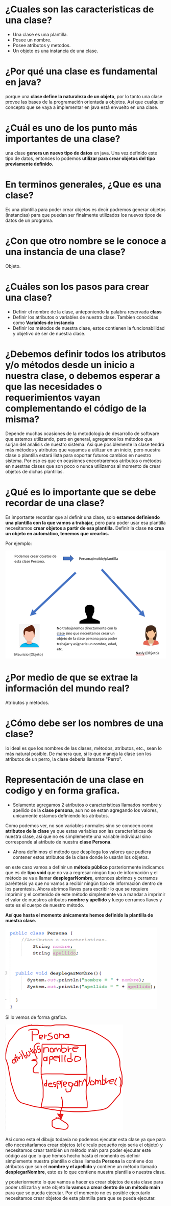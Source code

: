 # ¿Cuales son las caracteristicas de una clase?

* Una clase es una plantilla.
* Posee un nombre.
* Posee atributos y metodos.
* Un objeto es una instancia de una clase.

# ¿Por qué una clase es fundamental en java?

porque una **clase define la naturaleza de un objeto**, por lo tanto una clase provee las bases de la programación
orientada a objetos. Asi que cualquier concepto que se vaya a implementar en java está envuelto en una clase.

# ¿Cuál es uno de los punto más importantes de una clase?

una clase **genera un nuevo tipo de datos** en java. Una vez definido este tipo de datos, entonces lo podemos 
**utilizar para crear objetos del tipo previamente definido.**

# En terminos generales, ¿Que es una clase?

Es una plantilla para poder crear objetos es decir podremos generar objetos (instancias) para que puedan
ser finalmente utilizados los nuevos tipos de datos de un programa.

# ¿Con que otro nombre se le conoce a una instancia de una clase?

Objeto.

# ¿Cuáles son los pasos para crear una clase?

* Definir el nombre de la clase, anteponiendo la palabra reservada **class**
* Definir los atributos o variables de nuestra clase. Tambien conocidas como **Variables de instancia**
* Definir los métodos de nuestra clase, estos contienen la funcionabilidad y objetivo de ser de nuestra clase.

# ¿Debemos definir todos los atributos y/o métodos desde un inicio a nuestra clase, o debemos esperar a que las necesidades o requerimientos vayan complementando el código de la misma?

Depende muchas ocasiones de la metodologia de desarrollo de software que estemos utilizando, pero en general, agregamos los métodos que surjan del analisis de nuestro sistema.
Asi que posiblemente la clase tendrá más métodos y atributos que vayamos a utilizar en un inicio, pero nuestra clase o plantilla estará lista para soportar
futuros cambios en nuestro sistema. Por eso es que en ocasiones encontraremos atributos o métodos en nuestras clases que son poco o nunca utilizamos al momento de
crear objetos de dichas plantillas.

# ¿Qué es lo importante que se debe recordar de una clase?

Es importante recordar que al definir una clase, solo **estamos definiendo una plantilla con la que vamos a trabajar,** pero para poder usar esa plantilla
necesitamos **crear objetos a partir de esa plantilla.** Definir la clase **no crea un objeto en automático, tenemos que crearlos.**


Por ejemplo:


![ejemploclase](/imagenesjava/ejemploclase.png "ejemploclase")


# ¿Por medio de que se extrae la información del mundo real?

Atributos y métodos.

# ¿Cómo debe ser los nombres de una clase?

lo ideal es que los nombres de las clases, métodos, atributos, etc., sean lo más natural posible. De manera que, si lo que maneja la clase
son los atributos de un perro, la clase deberia llamarse "Perro".

# Representación de una clase en codigo y en forma grafica.

* Solamente agregamos 2 atributos o caracteristicas llamados nombre y apellido de la **clase persona**, aun no se estan agregando los valores, unicamente estamos
definiendo los atributos.

Como podemos ver, no son variables normales sino se conocen como **atributos de la clase** ya que estas variables son las características
de nuestra clase, así que no es simplemente una variable individual sino corresponde al atributo de nuestra **clase Persona**.

* Ahora definimos el método que despliega los valores que pudiera contener estos atributos de la clase donde lo usarán los objetos. 

en este caso vamos a definir un **método público** posteriormente indicamos que es de **tipo void** que no va a regresar ningún tipo de información y el método se va a llamar **desplegarNombre**, entonces abrimos y cerramos paréntesis ya que no vamos a recibir ningún tipo de información dentro de los parentesis. Ahora abrimos llaves para escribir lo que se requiere imprimir y el contenido de este método simplemente va a mandar a imprimir el valor de nuestros atributos  **nombre y apellido**  y luego cerramos llaves y este es el cuerpo de nuestro método.

**Así que hasta el momento únicamente hemos definido la plantilla de nuestra clase.**





![codigopersona](/imagenesjava/codigopersona.png "codigopersona")




Si lo vemos de forma grafica.

![representacionpersona](/imagenesjava/representacionpersona.png "representacionpersona")


Asi como esta el dibujo todavía no podemos ejecutar esta clase ya que para ello necesitaríamos crear objetos (el circulo pequeño rojo seria el objeto) y necesitamos crear
también un método main para poder ejecutar este código así que lo que hemos hecho hasta el momento es
definir simplemente nuestra plantilla o clase  llamada **Persona** la contiene dos atributos que son 
el **nombre y el apellido**  y contiene un método llamado **desplegarNombre**, esto es lo que contiene nuestra plantilla o nuestra clase.

y posteriormente lo que vamos a hacer es crear objetos de esta clase para poder utilizarla y este objeto **lo vamos a crear dentro de un método main** para que se pueda ejecutar.
Por el momento no es posible ejecutarlo necesitamos crear objetos de esta plantilla para que se pueda ejecutar.
